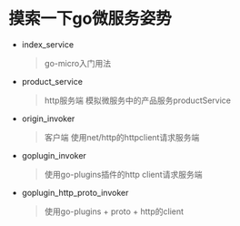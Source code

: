 # 摸索一下go微服务姿势

- index_service
  > go-micro入门用法
- product_service
  > http服务端 模拟微服务中的产品服务productService
- origin_invoker
  > 客户端 使用net/http的httpclient请求服务端
- goplugin_invoker
  > 使用go-plugins插件的http client请求服务端
- goplugin_http_proto_invoker
  > 使用go-plugins + proto + http的client